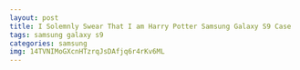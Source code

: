 ```yaml
---
layout: post
title: I Solemnly Swear That I am Harry Potter Samsung Galaxy S9 Case
tags: samsung galaxy s9
categories: samsung
img: 14TVNIMoGXcnHTzrqJsDAfjq6r4rKv6ML
---
```

